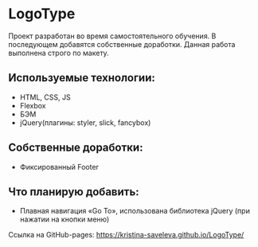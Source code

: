 # LogoType

Проект разработан во время самостоятельного обучения. В последующем добавятся собственные доработки. Данная работа выполнена строго по макету.

## Используемые технологии:
* HTML, CSS, JS
* Flexbox 
* БЭМ
* jQuery(плагины: styler, slick, fancybox)

## Собственные доработки:
* Фиксированный Footer

## Что планирую добавить:
* Плавная навигация «Go To», использована библиотека jQuery (при нажатии на кнопки меню)

Ссылка на GitHub-pages: https://kristina-saveleva.github.io/LogoType/
